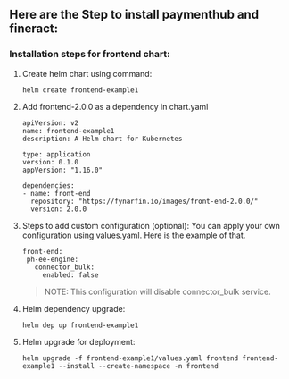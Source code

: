 ## Here are the Step to install paymenthub and fineract:

### Installation steps for frontend chart:

1. Create helm chart using command:

    ``` helm create frontend-example1 ```

2. Add frontend-2.0.0 as a dependency in chart.yaml
    ```
    apiVersion: v2
    name: frontend-example1
    description: A Helm chart for Kubernetes
    
    type: application
    version: 0.1.0
    appVersion: "1.16.0"
    
    dependencies:
    - name: front-end
      repository: "https://fynarfin.io/images/front-end-2.0.0/"
      version: 2.0.0

   ```
3. Steps to add custom configuration (optional):
   You can apply your own configuration using values.yaml. Here is the example of that.
    ```
   front-end:
     ph-ee-engine:
       connector_bulk:
         enabled: false
   ```
   > NOTE: This configuration will disable connector_bulk service.
   
4. Helm dependency upgrade:
    ```
   helm dep up frontend-example1
   ```
5. Helm upgrade for deployment:
    ```
   helm upgrade -f frontend-example1/values.yaml frontend frontend-example1 --install --create-namespace -n frontend
   ```


